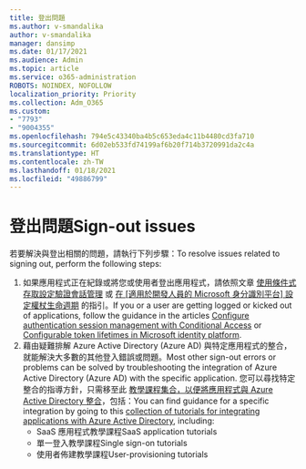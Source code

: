 ```yaml
---
title: 登出問題
ms.author: v-smandalika
author: v-smandalika
manager: dansimp
ms.date: 01/17/2021
ms.audience: Admin
ms.topic: article
ms.service: o365-administration
ROBOTS: NOINDEX, NOFOLLOW
localization_priority: Priority
ms.collection: Adm_O365
ms.custom:
- "7793"
- "9004355"
ms.openlocfilehash: 794e5c43340ba4b5c653eda4c11b4480cd3fa710
ms.sourcegitcommit: 6d02eb533fd74199af6b20f714b3720991da2c4a
ms.translationtype: HT
ms.contentlocale: zh-TW
ms.lasthandoff: 01/18/2021
ms.locfileid: "49886799"
---
```

# <a name="sign-out-issues"></a><span data-ttu-id="27da4-102">登出問題</span><span class="sxs-lookup"><span data-stu-id="27da4-102">Sign-out issues</span></span>

<span data-ttu-id="27da4-103">若要解決與登出相關的問題，請執行下列步驟：</span><span class="sxs-lookup"><span data-stu-id="27da4-103">To resolve issues related to signing out, perform the following steps:</span></span>

1. <span data-ttu-id="27da4-104">如果應用程式正在紀錄或將您或使用者登出應用程式，請依照文章 [使用條件式存取設定驗證會話管理](https://docs.microsoft.com/azure/active-directory/conditional-access/howto-conditional-access-session-lifetime) 或 [在 [適用於開發人員的 Microsoft 身分識別平台] 設定權杖生命週期](https://docs.microsoft.com/azure/active-directory/develop/active-directory-configurable-token-lifetimes) 的指引。</span><span class="sxs-lookup"><span data-stu-id="27da4-104">If you or a user are getting logged or kicked out of applications, follow the guidance in the articles [Configure authentication session management with Conditional Access](https://docs.microsoft.com/azure/active-directory/conditional-access/howto-conditional-access-session-lifetime) or [Configurable token lifetimes in Microsoft identity platform](https://docs.microsoft.com/azure/active-directory/develop/active-directory-configurable-token-lifetimes).</span></span>
2. <span data-ttu-id="27da4-105">藉由疑難排解 Azure Active Directory (Azure AD) 與特定應用程式的整合，就能解決大多數的其他登入錯誤或問題。</span><span class="sxs-lookup"><span data-stu-id="27da4-105">Most other sign-out errors or problems can be solved by troubleshooting the integration of Azure Active Directory (Azure AD) with the specific application.</span></span> <span data-ttu-id="27da4-106">您可以尋找特定整合的指導方針，只需移至此 [教學課程集合，以便將應用程式與 Azure Active Directory 整合](https://docs.microsoft.com/azure/active-directory/saas-apps/tutorial-list)，包括：</span><span class="sxs-lookup"><span data-stu-id="27da4-106">You can find guidance for a specific integration by going to this [collection of tutorials for integrating applications with Azure Active Directory](https://docs.microsoft.com/azure/active-directory/saas-apps/tutorial-list), including:</span></span>
    - <span data-ttu-id="27da4-107">SaaS 應用程式教學課程</span><span class="sxs-lookup"><span data-stu-id="27da4-107">SaaS application tutorials</span></span>
    - <span data-ttu-id="27da4-108">單一登入教學課程</span><span class="sxs-lookup"><span data-stu-id="27da4-108">Single sign-on tutorials</span></span>
    - <span data-ttu-id="27da4-109">使用者佈建教學課程</span><span class="sxs-lookup"><span data-stu-id="27da4-109">User-provisioning tutorials</span></span>